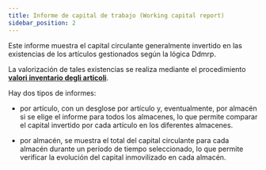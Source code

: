 ```yaml
---
title: Informe de capital de trabajo (Working capital report)
sidebar_position: 2
---
```

Este informe muestra el capital circulante generalmente invertido en las existencias de los artículos gestionados según la lógica Ddmrp.

La valorización de tales existencias se realiza mediante el procedimiento [**valori inventario degli articoli**](/docs/ddmrp/procedures/inventory-value).

Hay dos tipos de informes:

- por artículo, con un desglose por artículo y, eventualmente, por almacén si se elige el informe para todos los almacenes, lo que permite comparar el capital invertido por cada artículo en los diferentes almacenes.

- por almacén, se muestra el total del capital circulante para cada almacén durante un período de tiempo seleccionado, lo que permite verificar la evolución del capital inmovilizado en cada almacén.